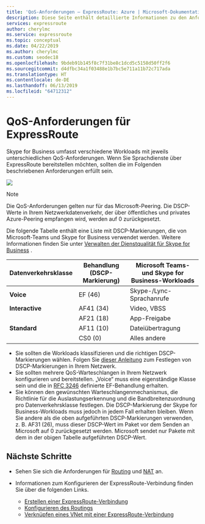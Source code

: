 ```yaml
---
title: 'QoS-Anforderungen – ExpressRoute: Azure | Microsoft-Dokumentation'
description: Diese Seite enthält detaillierte Informationen zu den Anforderungen für das Konfigurieren und Verwalten von QoS. Skype for Business/Sprachdienste werden erläutert.
services: expressroute
author: cherylmc
ms.service: expressroute
ms.topic: conceptual
ms.date: 04/22/2019
ms.author: cherylmc
ms.custom: seodec18
ms.openlocfilehash: 9bdeb91b145f8c7f31be8c1dcd5c5158d50ff2f6
ms.sourcegitcommit: d4dfbc34a1f03488e1b7bc5e711a11b72c717ada
ms.translationtype: HT
ms.contentlocale: de-DE
ms.lasthandoff: 06/13/2019
ms.locfileid: "64712312"
---
```

# <a name="expressroute-qos-requirements"></a>QoS-Anforderungen für ExpressRoute
Skype for Business umfasst verschiedene Workloads mit jeweils unterschiedlichen QoS-Anforderungen. Wenn Sie Sprachdienste über ExpressRoute bereitstellen möchten, sollten die im Folgenden beschriebenen Anforderungen erfüllt sein.

![](./media/expressroute-qos/expressroute-qos.png)

> [!NOTE]
> Die QoS-Anforderungen gelten nur für das Microsoft-Peering. Die DSCP-Werte in Ihrem Netzwerkdatenverkehr, der über öffentliches und privates Azure-Peering empfangen wird, werden auf 0 zurückgesetzt. 
> 
> 

Die folgende Tabelle enthält eine Liste mit DSCP-Markierungen, die von Microsoft-Teams und Skype for Business verwendet werden. Weitere Informationen finden Sie unter [Verwalten der Dienstqualität für Skype for Business](https://docs.microsoft.com/SkypeForBusiness/manage/network-management/qos/managing-quality-of-service-QoS) .

| **Datenverkehrsklasse** | **Behandlung (DSCP-Markierung)** | **Microsoft Teams- und Skype for Business-Workloads** |
| --- | --- | --- |
| **Voice** |EF (46) |Skype-/Lync-Sprachanrufe |
| **Interactive** |AF41 (34) |Video, VBSS |
| |AF21 (18) |App-Freigabe | 
| **Standard** |AF11 (10) |Dateiübertragung |
| |CS0 (0) |Alles andere |

* Sie sollten die Workloads klassifizieren und die richtigen DSCP-Markierungen wählen. Folgen Sie [dieser Anleitung](https://docs.microsoft.com/SkypeForBusiness/manage/network-management/qos/configuring-port-ranges-for-your-skype-clients#configure-quality-of-service-policies-for-clients-running-on-windows-10) zum Festlegen von DSCP-Markierungen in Ihrem Netzwerk.
* Sie sollten mehrere QoS-Warteschlangen in Ihrem Netzwerk konfigurieren und bereitstellen. „Voice“ muss eine eigenständige Klasse sein und die in [RFC 3246](https://www.ietf.org/rfc/rfc3246.txt) definierte EF-Behandlung erhalten. 
* Sie können den gewünschten Warteschlangenmechanismus, die Richtlinie für die Auslastungserkennung und die Bandbreitenzuordnung pro Datenverkehrsklasse festlegen. Die DSCP-Markierung der Skype for Business-Workloads muss jedoch in jedem Fall erhalten bleiben. Wenn Sie andere als die oben aufgeführten DSCP-Markierungen verwenden, z. B. AF31 (26), muss dieser DSCP-Wert im Paket vor dem Senden an Microsoft auf 0 zurückgesetzt werden. Microsoft sendet nur Pakete mit dem in der obigen Tabelle aufgeführten DSCP-Wert. 

## <a name="next-steps"></a>Nächste Schritte
* Sehen Sie sich die Anforderungen für [Routing](expressroute-routing.md) und [NAT](expressroute-nat.md) an.
* Informationen zum Konfigurieren der ExpressRoute-Verbindung finden Sie über die folgenden Links.
  
  * [Erstellen einer ExpressRoute-Verbindung](expressroute-howto-circuit-classic.md)
  * [Konfigurieren des Routings](expressroute-howto-routing-classic.md)
  * [Verknüpfen eines VNet mit einer ExpressRoute-Verbindung](expressroute-howto-linkvnet-classic.md)

